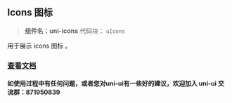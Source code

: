 ## Icons 图标
> **组件名：uni-icons**
> 代码块： `uIcons`

用于展示 icons 图标 。

### [查看文档](https://uniapp.dcloud.io/component/uniui/uni-icons)
#### 如使用过程中有任何问题，或者您对uni-ui有一些好的建议，欢迎加入 uni-ui 交流群：871950839 

